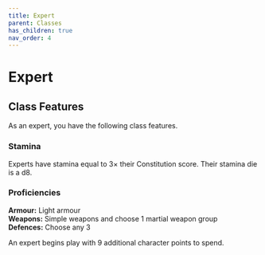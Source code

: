 ```yaml
---
title: Expert
parent: Classes
has_children: true
nav_order: 4
---
```


# Expert

## Class Features
As an expert, you have the following class features.

### Stamina
Experts have stamina equal to 3× their Constitution score. Their stamina die is a d8.

### Proficiencies
**Armour:** Light armour<br>
**Weapons:** Simple weapons and choose 1 martial weapon group<br>
**Defences:** Choose any 3

An expert begins play with 9 additional character points to spend.
